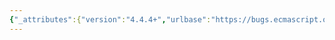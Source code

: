 ```yaml
---
{"_attributes":{"version":"4.4.4+","urlbase":"https://bugs.ecmascript.org/","maintainer":"dherman@mozilla.com"},"bug":{"bug_id":3008,"creation_ts":"2014-07-13 20:00:00 -0700","short_desc":"Annex C references nonexistent section 7.6.12","delta_ts":"2015-10-04 09:02:41 -0700","product":"ECMA-262, Editions 5 and 5.1","component":"editorial issues","version":"Edition 5.1","rep_platform":"All","op_sys":"All","bug_status":"RESOLVED","resolution":"FIXED","priority":"Normal","bug_severity":"minor","everconfirmed":true,"reporter":{"uid":"bugs.ecmascript","name":"Michael Ficarra"},"assigned_to":{"uid":"allen","name":"Allen Wirfs-Brock"},"cc":"brterlso","long_desc":[{"commentid":9182,"comment_count":0,"who":{"uid":"bugs.ecmascript","name":"Michael Ficarra"},"bug_when":"2014-07-13 20:00:21 -0700","thetext":"The first bullet point in Annex C concludes with \"tokens within strict \nmode code. (7.6.12)\". Section 7.6.1.2 Future Reserved Words should be referenced instead."},{"commentid":14775,"comment_count":1,"who":{"uid":"brterlso","name":"Brian Terlson"},"bug_when":"2015-10-04 09:02:41 -0700","thetext":"Fixed in ES2015."}]}}
---
```

